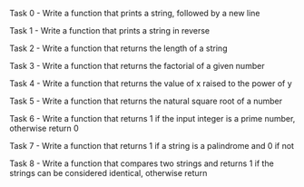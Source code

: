 Task 0 - Write a function that prints a string, followed by a new line

Task 1 - Write a function that prints a string in reverse

Task 2 - Write a function that returns the length of a string

Task 3 - Write a function that returns the factorial of a given number

Task 4 - Write a function that returns the value of x raised to the power of y

Task 5 - Write a function that returns the natural square root of a number

Task 6 - Write a function that returns 1 if the input integer is a prime number, otherwise return 0

Task 7 - Write a function that returns 1 if a string is a palindrome and 0 if not

Task 8 - Write a function that compares two strings and returns 1 if the strings can be considered identical, otherwise return 

